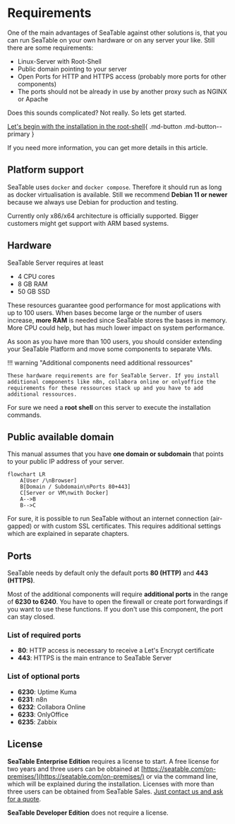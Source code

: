 # Requirements

One of the main advantages of SeaTable against other solutions is, that you can run SeaTable on your own hardware or on any server your like. Still there are some requirements:

- Linux-Server with Root-Shell
- Public domain pointing to your server
- Open Ports for HTTP and HTTPS access (probably more ports for other components)
- The ports should not be already in use by another proxy such as NGINX or Apache

Does this sounds complicated? Not really. So lets get started.

[Let's begin with the installation in the root-shell](../installation/basic-setup.md){ .md-button .md-button--primary }

If you need more information, you can get more details in this article.

## Platform support

SeaTable uses `docker` and `docker compose`. Therefore it should run as long as docker virtualisation is available. Still we recommend **Debian 11 or newer** because we always use Debian for production and testing.

Currently only x86/x64 architecture is officially supported. Bigger customers might get support with ARM based systems.

## Hardware

SeaTable Server requires at least

- 4 CPU cores
- 8 GB RAM
- 50 GB SSD

These resources guarantee good performance for most applications with up to 100 users. When bases become large or the number of users increase, **more RAM** is needed since SeaTable stores the bases in memory. More CPU could help, but has much lower impact on system performance.

As soon as you have more than 100 users, you should consider extending your SeaTable Platform and move some components to separate VMs.

!!! warning "Additional components need additional ressources"

    These hardware requirements are for SeaTable Server. If you install additional components like n8n, collabora online or onlyoffice the requirements for these ressources stack up and you have to add additional ressources.

For sure we need a **root shell** on this server to execute the installation commands.

## Public available domain

This manual assumes that you have **one domain or subdomain** that points to your public IP address of your server.

```mermaid
flowchart LR
    A[User /\nBrowser]
    B[Domain / Subdomain\nPorts 80+443]
    C[Server or VM\nwith Docker]
    A-->B
    B-->C
```

For sure, it is possible to run SeaTable without an internet connection (air-gapped) or with custom SSL certificates. This requires additional settings which are explained in separate chapters.

## Ports

SeaTable needs by default only the default ports **80 (HTTP)** and **443 (HTTPS)**.

Most of the additional components will require **additional ports** in the range of **6230 to 6240**. You have to open the firewall or create port forwardings if you want to use these functions. If you don't use this component, the port can stay closed.

### List of required ports

- **80**: HTTP access is necessary to receive a Let's Encrypt certificate
- **443**: HTTPS is the main entrance to SeaTable Server

### List of optional ports

- **6230**: Uptime Kuma
- **6231**: n8n
- **6232**: Collabora Online
- **6233**: OnlyOffice
- **6235**: Zabbix

## License

**SeaTable Enterprise Edition** requires a license to start. A free license for two years and three users can be obtained at [https://seatable.com/on-premises/](https://seatable.com/on-premises/) or via the command line, which will be explained during the installation. Licenses with more than three users can be obtained from SeaTable Sales. [Just contact us and ask for a quote](https://seatable.com/contact/).

**SeaTable Developer Edition** does not require a license.
